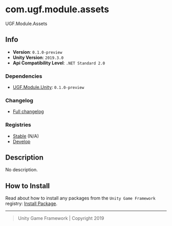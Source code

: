 # com.ugf.module.assets

UGF.Module.Assets

## Info

- **Version**: `0.1.0-preview`
- **Unity Version**: `2019.3.0`
- **Api Compatibility Level**: `.NET Standard 2.0`

### Dependencies

- [UGF.Module.Unity](https://github.com/unity-game-framework/ugf-module-unity): `0.1.0-preview`

### Changelog

- [Full changelog][1]

### Registries

- [Stable][2] (N/A)
- [Develop][3]

## Description

No description.

## How to Install

Read about how to install any packages from the `Unity Game Framework` registry: [Install Package][4].

---
> Unity Game Framework | Copyright 2019

[1]: changelog.md
[2]: https://bintray.com/unity-game-framework/stable/com.ugf.module.assets
[3]: https://bintray.com/unity-game-framework/dev/com.ugf.module.assets
[4]: https://github.com/unity-game-framework/ugf-documentation/wiki/Install-Package
